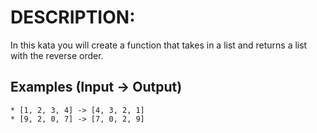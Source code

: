 # DESCRIPTION:

In this kata you will create a function that takes in a list and returns a list with the reverse order.

## Examples (Input -> Output)

```
* [1, 2, 3, 4] -> [4, 3, 2, 1]
* [9, 2, 0, 7] -> [7, 0, 2, 9]
```
